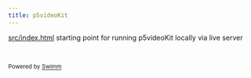 ```yaml
---
title: p5videoKit
---
```


<SwmPath>[src/index.html](/src/index.html)</SwmPath> starting point for running p5videoKit locally via live server

&nbsp;

<SwmMeta version="3.0.0" repo-id="Z2l0aHViJTNBJTNBcDV2aWRlb0tpdCUzQSUzQXA1dmlkZW9LaXQ=" repo-name="p5videoKit"><sup>Powered by [Swimm](https://app.swimm.io/)</sup></SwmMeta>
